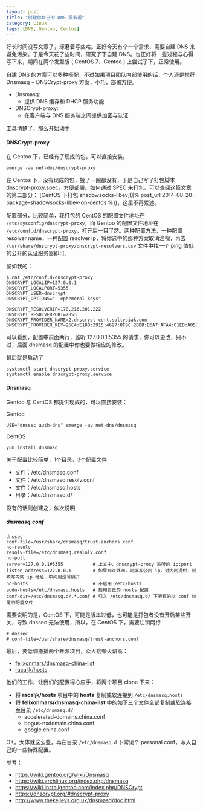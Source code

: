 ```yaml
---
layout: post
title: "创建你自己的 DNS 服务器"
category: Linux
tags: [DNS, Gentoo, Centos]
---
```


好长时间没写文章了，琢磨着写些啥。正好今天有个一个需求，需要自建 DNS 来避免污染。于是今天花了些时间，研究了下自建 DNS。也正好将一些过程与心得写下来，期间在两个发型版 ( CentOS 7、Gentoo ) 上尝试了下，正常使用。

自建 DNS 的方案可以多种搭配，不过如果项目团队内部使用的话，个人还是推荐 Dnsmasq + DNSCrypt-proxy 方案，小巧，部署方便。

<!-- more -->

- Dnsmasq:
    - 提供 DNS 缓存和 DHCP 服务功能
- DNSCrypt-proxy:
    - 在客户端与 DNS 服务端之间提供加密与认证

工具清楚了，那么开始动手

#### DNSCrypt-proxy

在 Gentoo 下，已经有了现成的包，可以直接安装。

    emerge -av net-dns/dnscrypt-proxy

在 Centos 下，没有现成的包，搜了一圈都没有，于是自己写了打包脚本 [dnscrypt-proxy.spec](https://github.com/iHavee/ihavee-rpm/tree/master/dnscrypt-proxy)，方便部署。如何通过 SPEC 来打包，可以查阅这篇文章的第二部分： [CentOS 下打包 shadowsocks-libev]({% post_url 2014-08-20-package-shadowsocks-libev-on-centos %})，这里不再累述。

配置部分，比较简单，我打包的 CentOS 的配置文件地址在 `/etc/sysconfig/dnscrypt-proxy`，而 Gentoo 的配置文件地址在 `/etc/conf.d/dnscrypt-proxy`，打开后一目了然。两种配置方法，一种配置 resolver name，一种配置 resolver ip，将你选中的那种方案取消注视，再去 `/usr/share/dnscrypt-proxy/dnscrypt-resolvers.csv` 文件中找一个 ping 值低的公开的认证服务器即可。

譬如我的：

    $ cat /etc/conf.d/dnscrypt-proxy
    DNSCRYPT_LOCALIP=127.0.0.1
    DNSCRYPT_LOCALPORT=5355
    DNSCRYPT_USER=dnscrypt
    DNSCRYPT_OPTIONS="--ephemeral-keys"

    DNSCRYPT_RESOLVERIP=178.216.201.222
    DNSCRYPT_RESOLVERPORT=2053
    DNSCRYPT_PROVIDER_NAME=2.dnscrypt-cert.soltysiak.com
    DNSCRYPT_PROVIDER_KEY=25C4:E188:2915:4697:8F9C:2BBD:B6A7:AFA4:01ED:A051:0508:5D53:03E7:1928:C066:8F21

可以看到，配置中前面两行，监听 127.0.0.1:5355 的请求，你可以更改，只不过，后面 dnsmasq 的配置中你也要做相应的修改。

最后就是启动了

    systemctl start dnscrypt-proxy.service
    systemctl enable dnscrypt-proxy.service

#### Dnsmasq

Gentoo 与 CentOS 都提供现成的，可以直接安装：

Gentoo

    USE="dnssec auth-dns" emerge -av net-dns/dnsmasq

CentOS

    yum install dnsmasq

关于配置比较简单，1个目录，3个配置文件

- 文件：/etc/dnsmasq.conf
- 文件：/etc/dnsmasq.resolv.conf
- 文件：/etc/dnsmasq.hosts
- 目录：/etc/dnsmasq.d/

没有的话则创建之，依次说明

##### dnsmasq.conf

    dnssec
    conf-file=/usr/share/dnsmasq/trust-anchors.conf
    no-resolv
    resolv-file=/etc/dnsmasq.reslolv.conf
    no-poll
    server=127.0.0.1#5355           # 上文中，dnscrypt-proxy 监听的 ip:port
    listen-address=127.0.0.1        # 如果允许外网，则填写公网 ip，对内网提供，则填写内网 ip 地址，中间用逗号隔开
    no-hosts                        # 不启用 /etc/hosts
    addn-hosts=/etc/dnsmasq.hosts   # 启用自己的 hosts 配置
    conf-dir=/etc/dnsmasq.d/,*.conf # 引入 /etc/dnsmasq.d/ 下所有的以 conf 结尾的配置文件

需要说明的是，CentOS 下，可能是版本过低，也可能是打包者没有开启某些开关，导致 dnssec 无法使用，所以，在 CentOS 下，需要注销两行

    # dnssec
    # conf-file=/usr/share/dnsmasq/trust-anchors.conf

最后，要低调撒播两个开源项目，众人拾柴火焰高：

- [felixonmars/dnsmasq-china-list](https://github.com/felixonmars/dnsmasq-china-list)
- [racaljk/hosts](https://github.com/racaljk/hosts)

他们的工作，让我们的配置得心应手，将两个项目 clone 下来：

- 将 **racaljk/hosts** 项目中的 **hosts** 复制或软连接到 `/etc/dnsmasq.hosts`
- 将 **felixonmars/dnsmasq-china-list** 中的如下三个文件全部复制或软连接至目录 `/etc/dnsmasq.d/`
    - accelerated-domains.china.conf
    - bogus-nxdomain.china.conf
    - google.china.conf

OK，大体就这么些，再在目录 `/etc/dnsmasq.d` 下常见个 personal.conf，写入自己的一些特殊配置。

参考：

- <https://wiki.gentoo.org/wiki/Dnsmasq>
- <https://wiki.archlinux.org/index.php/dnsmasq>
- <https://wiki.installgentoo.com/index.php/DNSCrypt>
- <https://dnscrypt.org/#dnscrypt-proxy>
- <http://www.thekelleys.org.uk/dnsmasq/doc.html>